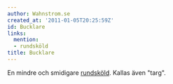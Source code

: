 ```yaml
---
author: Wahnstrom.se
created_at: '2011-01-05T20:25:59Z'
id: Bucklare
links:
  mention:
  - rundsköld
title: Bucklare
---
```


En mindre och smidigare [rundsköld]. Kallas även "targ".

  [rundsköld]: rundsköld